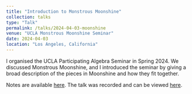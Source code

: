 ```yaml
---
title: "Introduction to Monstrous Moonshine"
collection: talks
type: "Talk"
permalink: /talks/2024-04-03-moonshine
venue: "UCLA Monstrous Moonshine Seminar"
date: 2024-04-03
location: "Los Angeles, California"
---
```


I organised the UCLA Participating Algebra Seminar in Spring 2024. We discussed Monstrous Moonshine, and I introduced the seminar by giving a broad description of the pieces in Moonshine and how they fit together.

Notes are available [here](https://max.steinbergfour.com/files/moonshine.pdf). The talk was recorded and can be viewed [here]().
